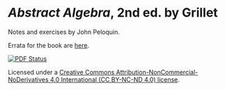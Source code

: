 # _Abstract Algebra_, 2nd ed. by Grillet
Notes and exercises by John Peloquin.

Errata for the book are [here](https://github.com/blargoner/math-algebra-grillet-errata).

[![PDF Status](https://www.sharelatex.com/github/repos/blargoner/math-algebra-grillet/builds/latest/badge.svg)](https://www.sharelatex.com/github/repos/blargoner/math-algebra-grillet/builds/latest/output.pdf)

Licensed under a [Creative Commons Attribution-NonCommercial-NoDerivatives 4.0 International (CC BY-NC-ND 4.0) license](http://creativecommons.org/licenses/by-nc-nd/4.0/).
